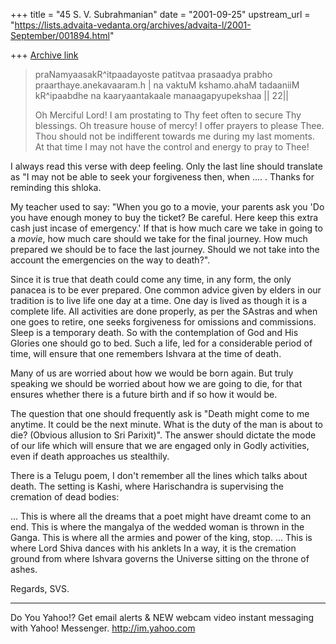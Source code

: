 +++
title = "45 S. V. Subrahmanian"
date = "2001-09-25"
upstream_url = "https://lists.advaita-vedanta.org/archives/advaita-l/2001-September/001894.html"

+++
[Archive link](https://lists.advaita-vedanta.org/archives/advaita-l/2001-September/001894.html)

> praNamyaasakR^itpaadayoste patitvaa
>  prasaadya prabho praarthaye.anekavaaram.h |
> na vaktuM kshamo.ahaM tadaaniiM kR^ipaabdhe
>  na kaaryaantakaale manaagapyupekshaa || 22||
>
>
> Oh Merciful Lord!  I am prostating to Thy feet often to
> secure Thy blessings. Oh treasure house of mercy! I offer prayers to
> please Thee. Thou should not be indifferent towards me during my last
> moments.  At that time I may not have the control and energy to pray
> to Thee!

I always read this verse with deep feeling.  Only the last line should
translate as "I may not be able to seek your forgiveness then, when .... <as
you have translated>.  Thanks for reminding this shloka.

My teacher used to say:  "When you go to a movie, your parents ask you 'Do you
have enough money to buy the ticket?  Be careful.  Here keep this extra cash
just incase of emergency.'  If that is how much care we take in going to a
*movie*, how much care should we take for the final journey.  How much prepared
we should be to face the last journey.  Should we not take into the account the
emergencies on the way to death?".

Since it is true that death could come any time, in any form, the only panacea
is to be ever prepared.  One common advice given by elders in our tradition is
to live life one day at a time.  One day is lived as though it is a complete
life.  All activities are done properly, as per the SAstras and when one goes
to retire, one seeks forgiveness for omissions and commissions.  Sleep is a
temporary death.  So with the contemplation of God and His Glories one should
go to bed.  Such a life, led for a considerable period of time, will ensure
that one remembers Ishvara at the time of death.

Many of us are worried about how we would be born again.  But truly speaking we
should be worried about how we are going to die, for that ensures whether there
is a future birth and if so how it would be.

The question that one should frequently ask is "Death might come to me anytime.
 It could be the next minute.  What is the duty of the man is about to die?
(Obvious allusion to Sri Parixit)".  The answer should dictate the mode of our
life which will ensure that we are engaged only in Godly activities, even if
death approaches us stealthily.

There is a Telugu poem, I don't remember all the lines which talks about death.
 The setting is Kashi, where Harischandra is supervising the cremation of dead
bodies:

...
This is where all the dreams that a poet might have dreamt come to an end.
This is where the mangalya of the wedded woman is thrown in the Ganga.
This is where all the armies and power of the king, stop.
...
This is where Lord Shiva dances with his anklets
In a way, it is the cremation ground from where Ishvara governs the
Universe sitting on the throne of ashes.

Regards,
SVS.

__________________________________________________
Do You Yahoo!?
Get email alerts & NEW webcam video instant messaging with Yahoo! Messenger. http://im.yahoo.com

